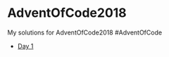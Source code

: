 # AdventOfCode2018
My solutions for AdventOfCode2018 #AdventOfCode

* [Day 1](https://adventofcode.com/2018/day/1)
